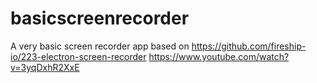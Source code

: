 # basicscreenrecorder
A very basic screen recorder app
based on https://github.com/fireship-io/223-electron-screen-recorder
https://www.youtube.com/watch?v=3yqDxhR2XxE
